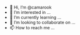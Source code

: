 - 👋 Hi, I’m @camarook
- 👀 I’m interested in ...
- 🌱 I’m currently learning ...
- 💞️ I’m looking to collaborate on ...
- 📫 How to reach me ...

<!---
camarook/camarook is a ✨ special ✨ repository because its `README.md` (this file) appears on your GitHub profile.
You can click the Preview link to take a look at your changes.
--->
